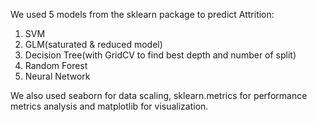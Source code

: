 We used 5 models from the sklearn package to predict Attrition:
1. SVM
2. GLM(saturated & reduced model)
3. Decision Tree(with GridCV to find best depth and number of split)
4. Random Forest
5. Neural Network

We also used seaborn for data scaling, sklearn.metrics for performance metrics analysis and matplotlib for visualization.
